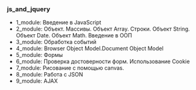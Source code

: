 ### js_and_jquery

- 1_module: Введение в JavaScript
- 2_module: Объект. Массивы. Объект Array. Строки. Объект String. Объект Date. Объект Math. Введение в ООП
- 3_module: Обработка событий
- 4_module: Browser Object Model.Document Object Model
- 5_module: Формы
- 6_module: Проверка достоверности форм. Использование Cookie
- 7_module: Рисование с помощью canvas.
- 8_module: Работа с JSON
- 9_module: AJAX
